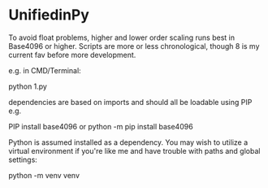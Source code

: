 # UnifiedinPy
To avoid float problems, higher and lower order scaling runs best in Base4096 or higher.  Scripts are more or less chronological, though 8 is my current fav before more development.

e.g. in CMD/Terminal:

python 1.py

dependencies are based on imports and should all be loadable using PIP e.g.

PIP install base4096
or
python -m pip install base4096

Python is assumed installed as a dependency.  You may wish to utilize a virtual environment if you're like me and have trouble with paths and global settings:

python -m venv venv

